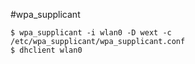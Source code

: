 #wpa_supplicant

	$ wpa_supplicant -i wlan0 -D wext -c /etc/wpa_supplicant/wpa_supplicant.conf
	$ dhclient wlan0
